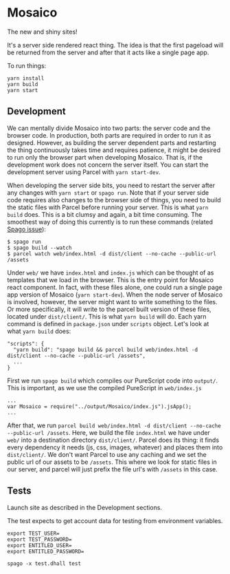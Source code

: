 # Mosaico

The new and shiny sites!

It's a server side rendered react thing. The idea is that the first pageload will be returned from the server and after that it acts like a single page app.

To run things:
```
yarn install
yarn build
yarn start
```

## Development

We can mentally divide Mosaico into two parts: the server code and the browser code. In production, both parts are required in order to run it as designed. However, as building the server dependent parts and restarting the thing continuously takes time and requires patience, it might be desired to run only the browser part when developing Mosaico. That is, if the development work does not concern the server itself. You can start the development server using Parcel with `yarn start-dev`.

When developing the server side bits, you need to restart the server after any changes with `yarn start` or `spago run`. Note that if your server side code requires also changes to the browser side of things, you need to build the static files with Parcel before running your server. This is what `yarn build` does. This is a bit clumsy and again, a bit time consuming. The smoothest way of doing this currently is to run these commands (related [Spago issue](https://github.com/purescript/spago/issues/506)):
```
$ spago run
$ spago build --watch
$ parcel watch web/index.html -d dist/client --no-cache --public-url /assets
```


Under `web/` we have `index.html` and `index.js` which can be thought of as templates that we load in the browser. This is the entry point for Mosaico react component. In fact, with these files alone, one could run a single page app version of Mosaico (`yarn start-dev`). When the node server of Mosaico is involved, however, the server might want to write something to the files. Or more specifically, it will write to the parcel built version of these files, located under `dist/client/`. This is what `yarn build` will do. Each yarn command is defined in `package.json` under `scripts` object. Let's look at what `yarn build` does:

```
"scripts": {
  "yarn build": "spago build && parcel build web/index.html -d dist/client --no-cache --public-url /assets",
  ...
}
```

First we run `spago build` which compiles our PureScript code into `output/`. This is important, as we use the compiled PureScript in `web/index.js`

```
...
var Mosaico = require("../output/Mosaico/index.js").jsApp();
...

```

After that, we run `parcel build web/index.html -d dist/client --no-cache --public-url /assets`. Here, we build the file `index.html` we have under `web/` into a destination directory `dist/client/`. Parcel does its thing: it finds every dependency it needs (js, css, images, whatever) and places them into `dist/client/`. We don't want Parcel to use any caching and we set the public url of our assets to be `/assets`. This where we look for static files in our server, and parcel will just prefix the file url's with `/assets` in this case.

## Tests

Launch site as described in the Development sections.

The test expects to get account data for testing from environment
variables.

```
export TEST_USER=
export TEST_PASSWORD=
export ENTITLED_USER=
export ENTITLED_PASSWORD=
```

```
spago -x test.dhall test
```
